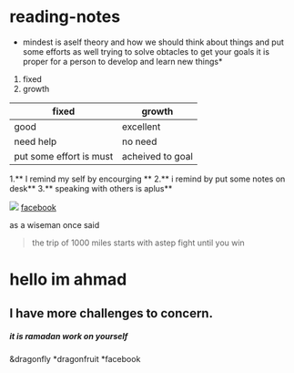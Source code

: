 # reading-notes

* mindest is aself theory and how we should think about things and put some efforts as well trying to solve obtacles to get your goals 
 it is proper for a person to develop and learn new things*
1. fixed  
2. growth 

fixed  | growth
-------|-------
good   |excellent
need help|no need
put some effort is must|acheived to goal

1.** I remind my self by encourging **
2.**  i remind by put some notes on desk**
3.**  speaking with others is aplus**

![](https://miro.medium.com/max/5000/0*N1ARH4qFuppKPSKP)
[facebook](http//:facebook.com)

as a wiseman once said
> the trip of 1000 miles starts with astep
> fight until you win
# hello im ahmad 
## I have more challenges to concern. 
##### it is ramadan work on yourself  
&dragonfly
*dragonfruit
*facebook

